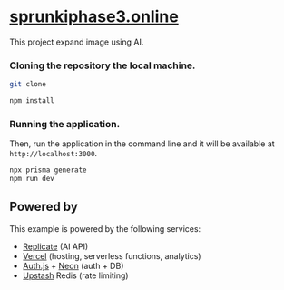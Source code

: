 # [sprunkiphase3.online](https://sprunkiphase.club/)

This project expand image using AI. 

### Cloning the repository the local machine.

```bash
git clone
```

```bash
npm install
```

### Running the application.

Then, run the application in the command line and it will be available at `http://localhost:3000`.

```bash
npx prisma generate
npm run dev
```

## Powered by

This example is powered by the following services:

- [Replicate](https://replicate.com) (AI API)
- [Vercel](https://vercel.com) (hosting, serverless functions, analytics)
- [Auth.js](https://authjs.dev/) + [Neon](https://neon.tech/) (auth + DB)
- [Upstash](https://upstash.com/) Redis (rate limiting)
